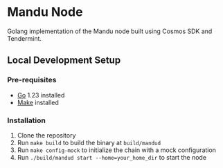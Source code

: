# Mandu Node

Golang implementation of the Mandu node built using Cosmos SDK and Tendermint.

## Local Development Setup

### Pre-requisites

- [Go](https://go.dev/dl/) 1.23 installed
- [Make](https://www.gnu.org/software/make/) installed

### Installation

1. Clone the repository
2. Run `make build` to build the binary at `build/mandud`
3. Run `make config-mock` to initialize the chain with a mock configuration
4. Run `./build/mandud start --home=your_home_dir` to start the node
